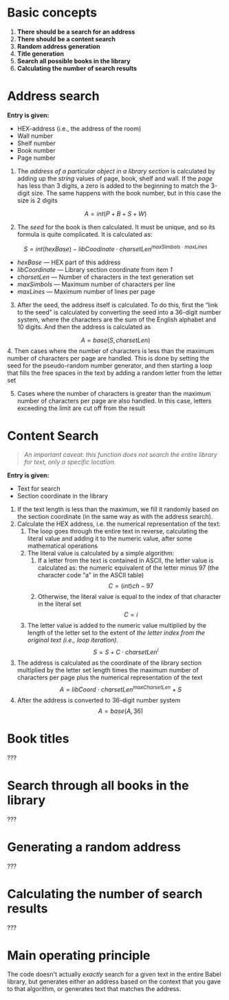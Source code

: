 # Basic concepts

1. **There should be a search for an address**
2. **There should be a content search**
3. **Random address generation**
4. **Title generation**
5. **Search all possible books in the library**
6. **Calculating the number of search results**
# Address search

**Entry is given:**
- HEX-address (i.e., the address of the room)
- Wall number
- Shelf number
- Book number
- Page number

1. The *address of a particular object in a library section* is calculated by adding up the *string* values of page, book, shelf and wall. If the *page* has less than 3 digits, a zero is added to the beginning to match the 3-digit size. The same happens with the book number, but in this case the size is 2 digits

$$
A = int(P + B + S + W)
$$

2. The *seed* for the book is then calculated. It must be unique, and so its formula is quite complicated. It is calculated as:

$$
S = int(hexBase) - libCoodinate \cdot charsetLen^{maxSimbols \cdot maxLines} 
$$

- *hexBase* — HEX part of this address
- *libCoordinate* — Library section coordinate from item *1*
- *charsetLen* — Number of characters in the text generation set
- *maxSimbols* — Maximum number of characters per line
- *maxLines* — Maximum number of lines per page

3. After the seed, the address itself is calculated. To do this, first the “link to the seed” is calculated by converting the seed into a 36-digit number system, where the characters are the sum of the English alphabet and 10 digits. And then the address is calculated as

$$
A = base(S, charsetLen)
$$
4. Then cases where the number of characters is less than the maximum number of characters per page are handled. This is done by setting the seed for the pseudo-random number generator, and then starting a loop that fills the free spaces in the text by adding a random letter from the letter set

5. Cases where the number of characters is greater than the maximum number of characters per page are also handled. In this case, letters exceeding the limit are cut off from the result

# Content Search

> *An important caveat: this function does not search the entire library for text, only a specific location.*


**Entry is given:**
- Text for search
- Section coordinate in the library

1. If the text length is less than the maximum, we fill it randomly based on the section coordinate (in the same way as with the address search). 
2. Calculate the HEX address, i.e. the numerical representation of the text:
	1. The loop goes through the entire text in reverse, calculating the literal value and adding it to the numeric value, after some mathematical operations
	2. The literal value is calculated by a simple algorithm:
		1. If a letter from the text is contained in ASCII, the letter value is calculated as: the numeric equivalent of the letter minus 97 (the character code “a” in the ASCII table) $$C = (int)ch - 97$$
		2. Otherwise, the literal value is equal to the index of that character in the literal set $$C = i$$
	3. The letter value is added to the numeric value multiplied by the length of the letter set to the extent of *the letter index from the original text (i.e., loop iteration)*. 
$$
S = S + C \cdot charsetLen^{i}
$$
3. The address is calculated as the coordinate of the library section multiplied by the letter set length times the maximum number of characters per page plus the numerical representation of the text $$A = libCoord \cdot charsetLen^{maxCharsetLen} + S$$
4. After the address is converted to 36-digit number system $$A = base(A, 36)$$

# Book titles

???

# Search through all books in the library

???
# Generating a random address

???

# Calculating the number of search results

???

# Main operating principle
The code doesn't actually *exactly* search for a given text in the entire Babel library, but generates either an address based on the context that you gave to that algorithm, or generates text that matches the address.